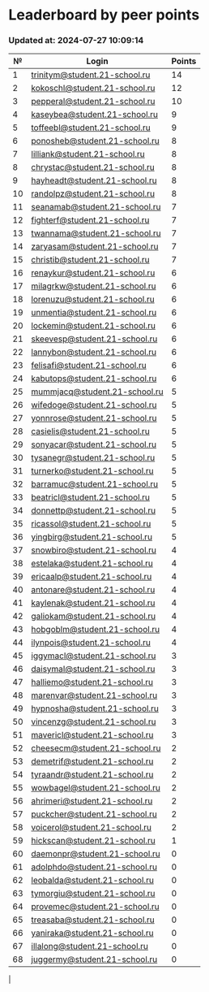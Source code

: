 # Leaderboard by peer points

### Updated at: 2024-07-27 10:09:14

| № | Login | Points |
|---|-------|--------|
|1|trinitym@student.21-school.ru|14|
|2|kokoschl@student.21-school.ru|12|
|3|pepperal@student.21-school.ru|10|
|4|kaseybea@student.21-school.ru|9|
|5|toffeebl@student.21-school.ru|9|
|6|ponosheb@student.21-school.ru|8|
|7|lilliank@student.21-school.ru|8|
|8|chrystac@student.21-school.ru|8|
|9|hayheadt@student.21-school.ru|8|
|10|randolpz@student.21-school.ru|8|
|11|seanamab@student.21-school.ru|7|
|12|fighterf@student.21-school.ru|7|
|13|twannama@student.21-school.ru|7|
|14|zaryasam@student.21-school.ru|7|
|15|christib@student.21-school.ru|7|
|16|renaykur@student.21-school.ru|6|
|17|milagrkw@student.21-school.ru|6|
|18|lorenuzu@student.21-school.ru|6|
|19|unmentia@student.21-school.ru|6|
|20|lockemin@student.21-school.ru|6|
|21|skeevesp@student.21-school.ru|6|
|22|lannybon@student.21-school.ru|6|
|23|felisafi@student.21-school.ru|6|
|24|kabutops@student.21-school.ru|6|
|25|mummjacq@student.21-school.ru|5|
|26|wifedoge@student.21-school.ru|5|
|27|yonnrose@student.21-school.ru|5|
|28|casielis@student.21-school.ru|5|
|29|sonyacar@student.21-school.ru|5|
|30|tysanegr@student.21-school.ru|5|
|31|turnerko@student.21-school.ru|5|
|32|barramuc@student.21-school.ru|5|
|33|beatricl@student.21-school.ru|5|
|34|donnettp@student.21-school.ru|5|
|35|ricassol@student.21-school.ru|5|
|36|yingbirg@student.21-school.ru|5|
|37|snowbiro@student.21-school.ru|4|
|38|estelaka@student.21-school.ru|4|
|39|ericaalp@student.21-school.ru|4|
|40|antonare@student.21-school.ru|4|
|41|kaylenak@student.21-school.ru|4|
|42|galiokam@student.21-school.ru|4|
|43|hobgoblm@student.21-school.ru|4|
|44|ilynpois@student.21-school.ru|4|
|45|iggymacl@student.21-school.ru|3|
|46|daisymal@student.21-school.ru|3|
|47|halliemo@student.21-school.ru|3|
|48|marenvar@student.21-school.ru|3|
|49|hypnosha@student.21-school.ru|3|
|50|vincenzg@student.21-school.ru|3|
|51|mavericl@student.21-school.ru|3|
|52|cheesecm@student.21-school.ru|2|
|53|demetrif@student.21-school.ru|2|
|54|tyraandr@student.21-school.ru|2|
|55|wowbagel@student.21-school.ru|2|
|56|ahrimeri@student.21-school.ru|2|
|57|puckcher@student.21-school.ru|2|
|58|voicerol@student.21-school.ru|2|
|59|hickscan@student.21-school.ru|1|
|60|daemonpr@student.21-school.ru|0|
|61|adolphdo@student.21-school.ru|0|
|62|leobalda@student.21-school.ru|0|
|63|tymorgiu@student.21-school.ru|0|
|64|provemec@student.21-school.ru|0|
|65|treasaba@student.21-school.ru|0|
|66|yaniraka@student.21-school.ru|0|
|67|illalong@student.21-school.ru|0|
|68|juggermy@student.21-school.ru|0|
|
